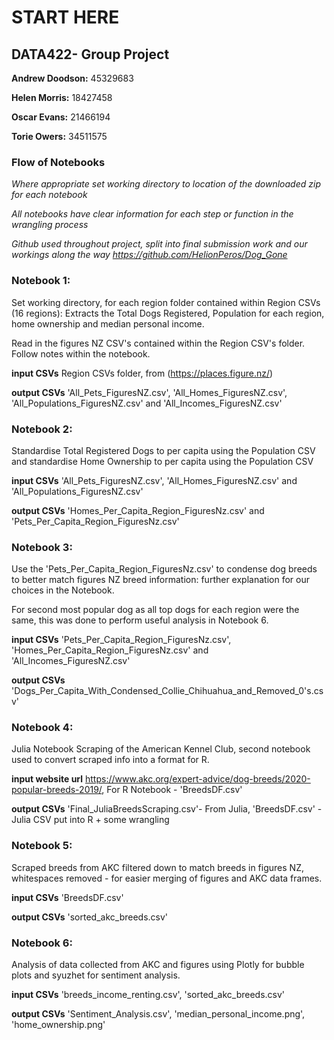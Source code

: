 # START HERE
## DATA422- Group Project

**Andrew Doodson:** 45329683

**Helen Morris:** 18427458

**Oscar Evans:** 21466194

**Torie Owers:** 34511575

### Flow of Notebooks

_Where appropriate set working directory to location of the downloaded zip for each notebook_

_All notebooks have clear information for each step or function in the wrangling process_

_Github used throughout project, split into final submission work and our workings along the way https://github.com/HelionPeros/Dog_Gone_

### Notebook 1: 

Set working directory, for each region folder contained within Region CSVs (16 regions): Extracts the Total Dogs Registered, Population for each region, home ownership and median personal income.

Read in the figures NZ CSV's contained within the Region CSV's folder. Follow notes within the notebook.

**input CSVs** Region CSVs folder, from (https://places.figure.nz/)

**output CSVs** 'All_Pets_FiguresNZ.csv', 'All_Homes_FiguresNZ.csv', 'All_Populations_FiguresNZ.csv' and 'All_Incomes_FiguresNZ.csv'

### Notebook 2:

Standardise Total Registered Dogs to per capita using the Population CSV and standardise Home Ownership to per capita using the Population CSV

**input CSVs** 'All_Pets_FiguresNZ.csv', 'All_Homes_FiguresNZ.csv' and 'All_Populations_FiguresNZ.csv' 


**output CSVs**  'Homes_Per_Capita_Region_FiguresNz.csv' and 'Pets_Per_Capita_Region_FiguresNz.csv' 

### Notebook 3:

Use the 'Pets_Per_Capita_Region_FiguresNz.csv' to condense dog breeds to better match figures NZ breed information: further explanation for our choices in the Notebook.

For second most popular dog as all top dogs for each region were the same, this was done to perform useful analysis in Notebook 6.

**input CSVs** 'Pets_Per_Capita_Region_FiguresNz.csv', 'Homes_Per_Capita_Region_FiguresNz.csv' and 'All_Incomes_FiguresNZ.csv' 

**output CSVs** 'Dogs_Per_Capita_With_Condensed_Collie_Chihuahua_and_Removed_0's.csv'

### Notebook 4:

Julia Notebook Scraping of the American Kennel Club, second notebook used to convert scraped info into a format for R.

**input website url** https://www.akc.org/expert-advice/dog-breeds/2020-popular-breeds-2019/, For R Notebook - 'BreedsDF.csv'

**output CSVs** 'Final_JuliaBreedsScraping.csv'- From Julia, 'BreedsDF.csv' - Julia CSV put into R + some wrangling 

### Notebook 5: 

Scraped breeds from AKC filtered down to match breeds in figures NZ, whitespaces removed - for easier merging of figures and AKC data frames. 

**input CSVs** 'BreedsDF.csv'

**output CSVs** 'sorted_akc_breeds.csv'

### Notebook 6:

Analysis of data collected from AKC and figures using Plotly for bubble plots and syuzhet for sentiment analysis.

**input CSVs** 'breeds_income_renting.csv', 'sorted_akc_breeds.csv' 

**output CSVs** 'Sentiment_Analysis.csv', 'median_personal_income.png', 'home_ownership.png' 
